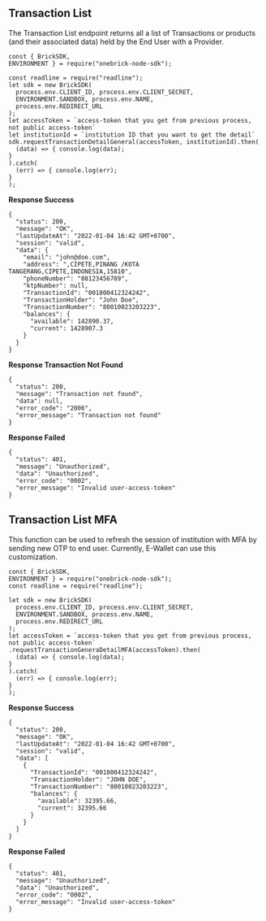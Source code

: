 
## Transaction List

The Transaction List endpoint returns all a list of Transactions or products (and their associated data) held by the End User with a Provider.


```
const { BrickSDK, 
ENVIRONMENT } = require("onebrick-node-sdk");

const readline = require("readline");
let sdk = new BrickSDK(
  process.env.CLIENT_ID, process.env.CLIENT_SECRET, 
  ENVIRONMENT.SANDBOX, process.env.NAME, 
  process.env.REDIRECT_URL
);
let accessToken = `access-token that you get from previous process, not public access-token`
let institutionId = `institution ID that you want to get the detail`
sdk.requestTransactionDetailGeneral(accessToken, institutionId).then(
  (data) => { console.log(data);
}
).catch(
  (err) => { console.log(err);
}
);
```

**Response Success**

```
{
  "status": 200,
  "message": "OK",
  "lastUpdateAt": "2022-01-04 16:42 GMT+0700",
  "session": "valid",
  "data": {
    "email": "john@doe.com",
    "address": ",CIPETE,PINANG /KOTA TANGERANG,CIPETE,INDONESIA,15810",
    "phoneNumber": "08123456789",
    "ktpNumber": null,
    "TransactionId": "001800412324242",
    "TransactionHolder": "John Doe",
    "TransactionNumber": "80010023203223",
    "balances": {
      "available": 142890.37,
      "current": 1428907.3
    }
  }
}
```
**Response Transaction Not Found**
```
{
  "status": 200,
  "message": "Transaction not found",
  "data": null,
  "error_code": "2006",
  "error_message": "Transaction not found"
}
```
**Response Failed**
```
{
  "status": 401,
  "message": "Unauthorized",
  "data": "Unauthorized",
  "error_code": "0002",
  "error_message": "Invalid user-access-token"
}
```

## Transaction List MFA
This function can be used to refresh the session of institution with MFA by sending new OTP to end user. Currently, E-Wallet can use this customization.

```
const { BrickSDK, 
ENVIRONMENT } = require("onebrick-node-sdk");
const readline = require("readline");

let sdk = new BrickSDK(
  process.env.CLIENT_ID, process.env.CLIENT_SECRET, 
  ENVIRONMENT.SANDBOX, process.env.NAME, 
  process.env.REDIRECT_URL
);
let accessToken = `access-token that you get from previous process, not public access-token`
.requestTransactionGeneraDetailMFA(accessToken).then(
  (data) => { console.log(data);
}
).catch(
  (err) => { console.log(err);
}
);
```

**Response Success**

```
{
  "status": 200,
  "message": "OK",
  "lastUpdateAt": "2022-01-04 16:42 GMT+0700",
  "session": "valid",
  "data": [
    {
      "TransactionId": "001800412324242",
      "TransactionHolder": "JOHN DOE",
      "TransactionNumber": "80010023203223",
      "balances": {
        "available": 32395.66,
        "current": 32395.66
      }
    }
  ]
}
```
**Response Failed**
```
{
  "status": 401,
  "message": "Unauthorized",
  "data": "Unauthorized",
  "error_code": "0002",
  "error_message": "Invalid user-access-token"
}
```


